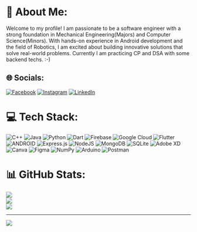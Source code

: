 # 💫 About Me:
Welcome to my profile! I am passionate to be a software engineer with a strong foundation in Mechanical Engineering(Majors) and Computer Science(Minors). With hands-on experience in Android development and the field of Robotics, I am excited about building innovative solutions that solve real-world problems. Currently I am practicing CP and DSA with some backend techs. :-)


## 🌐 Socials:
[![Facebook](https://img.shields.io/badge/Facebook-%231877F2.svg?logo=Facebook&logoColor=white)](https://facebook.com/kumar.harsh.9216) [![Instagram](https://img.shields.io/badge/Instagram-%23E4405F.svg?logo=Instagram&logoColor=white)](https://instagram.com/kumar.harsh.9216) [![LinkedIn](https://img.shields.io/badge/LinkedIn-%230077B5.svg?logo=linkedin&logoColor=white)](https://linkedin.com/in/kumar-harshbit) 

# 💻 Tech Stack:
![C++](https://img.shields.io/badge/c++-%2300599C.svg?style=flat&logo=c%2B%2B&logoColor=white) ![Java](https://img.shields.io/badge/java-%23ED8B00.svg?style=flat&logo=java&logoColor=white) ![Python](https://img.shields.io/badge/python-3670A0?style=flat&logo=python&logoColor=ffdd54) ![Dart](https://img.shields.io/badge/dart-%230175C2.svg?style=flat&logo=dart&logoColor=white)  ![Firebase](https://img.shields.io/badge/firebase-%23039BE5.svg?style=flat&logo=firebase) ![Google Cloud](https://img.shields.io/badge/Google%20Cloud-%234285F4.svg?style=flat&logo=google-cloud&logoColor=white) ![Flutter](https://img.shields.io/badge/Flutter-%2302569B.svg?style=flat&logo=Flutter&logoColor=white) ![ANDROID](https://img.shields.io/badge/android-%2320232a.svg?style=flat&logo=android&logoColor=%a4c639) ![Express.js](https://img.shields.io/badge/express.js-%23404d59.svg?style=flat&logo=express&logoColor=%2361DAFB) ![NodeJS](https://img.shields.io/badge/node.js-6DA55F?style=flat&logo=node.js&logoColor=white) ![MongoDB](https://img.shields.io/badge/MongoDB-%234ea94b.svg?style=flat&logo=mongodb&logoColor=white) ![SQLite](https://img.shields.io/badge/sqlite-%2307405e.svg?style=flat&logo=sqlite&logoColor=white) ![Adobe XD](https://img.shields.io/badge/Adobe%20XD-470137?style=flat&logo=Adobe%20XD&logoColor=#FF61F6) ![Canva](https://img.shields.io/badge/Canva-%2300C4CC.svg?style=flat&logo=Canva&logoColor=white) 	![Figma](https://img.shields.io/badge/figma-%23F24E1E.svg?style=flat&logo=figma&logoColor=white) ![NumPy](https://img.shields.io/badge/numpy-%23013243.svg?style=flat&logo=numpy&logoColor=white) ![Arduino](https://img.shields.io/badge/-Arduino-00979D?style=flat&logo=Arduino&logoColor=white) ![Postman](https://img.shields.io/badge/Postman-FF6C37?style=flat&logo=postman&logoColor=white)
# 📊 GitHub Stats:
![](https://github-readme-stats.vercel.app/api?username=khchoudhary8&theme=radical&hide_border=false&include_all_commits=true&count_private=true)<br/>
![](https://github-readme-streak-stats.herokuapp.com/?user=khchoudhary8&theme=radical&hide_border=false)<br/>
![](https://github-readme-stats.vercel.app/api/top-langs/?username=khchoudhary8&theme=radical&hide_border=false&include_all_commits=true&count_private=true&layout=compact)



---
[![](https://visitcount.itsvg.in/api?id=khchoudhary8&icon=0&color=0)](https://visitcount.itsvg.in)

<!-- Proudly created with GPRM ( https://gprm.itsvg.in ) -->
